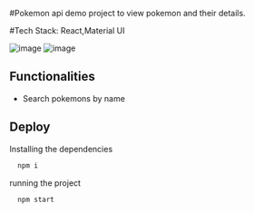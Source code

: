 #Pokemon api demo project to view pokemon and their details.

#Tech Stack: React,Material UI

![image](https://user-images.githubusercontent.com/108413276/183478042-4c2331fc-56f5-4c1e-82bc-60257c8686ea.png)
![image](https://user-images.githubusercontent.com/108413276/183478113-0d2bcd79-10f0-4f0a-9710-9af19a5399d1.png)







## Functionalities

- Search pokemons by name



## Deploy

Installing the dependencies
```bash
  npm i
```
running the project
```bash
  npm start
```

